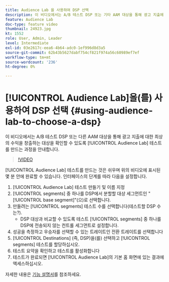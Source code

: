 ```yaml
---
title: Audience Lab 을 사용하여 DSP 선택
description: 이 비디오에서는 A/B 테스트 DSP 또는 기타 AAM 대상을 통해 광고 지출에 대한 최상의 수익을 얻을 수 있는 대상을 확인할 수 있도록 대상 랩 테스트를 만드는 과정을 안내합니다.
feature: Audience Lab
doc-type: feature video
thumbnail: 24923.jpg
kt: 1552
role: User, Admin, Leader
level: Intermediate
exl-id: 03e2617c-eea6-4b64-adc0-1ef996d8d3a5
source-git-commit: 62b43b5627dabf754cf821f974a56c60989ef7ef
workflow-type: tm+mt
source-wordcount: '236'
ht-degree: 0%

---
```


# [!UICONTROL Audience Lab]을(를) 사용하여 DSP 선택 {#using-audience-lab-to-choose-a-dsp}

이 비디오에서는 A/B 테스트 DSP 또는 다른 AAM 대상을 통해 광고 지출에 대한 최상의 수익을 창출하는 대상을 확인할 수 있도록 [!UICONTROL Audience Lab] 테스트를 만드는 과정을 안내합니다.

>[!VIDEO](https://video.tv.adobe.com/v/24923/?quality=12)

[!UICONTROL Audience Lab] 테스트를 만드는 것은 쉬우며 위의 비디오에 표시된 몇 분 안에 완료할 수 있습니다. 인터페이스의 단계를 따라 다음을 설정합니다.

1. [!UICONTROL Audience Lab] 테스트 만들기 및 이름 지정
1. [!UICONTROL segments] 중 하나를 DSP에서 분할할 대상 세그먼트인 &quot;[!UICONTROL base segment]&quot;(으)로 선택합니다.
1. 만들려는 [!UICONTROL segments] 테스트 수를 선택합니다(테스트할 DSP 수는?).
   * DSP 대상과 비교할 수 있도록 테스트 [!UICONTROL segments] 중 하나를 DSP에 전송되지 않는 컨트롤 세그먼트로 설정합니다.
1. 성공을 측정하고 우승자를 선택할 수 있는 트레이트인 전환 트레이트를 선택합니다
1. [!UICONTROL Destinations] (즉, DSP)을(를) 선택하고 [!UICONTROL segments] 테스트를 할당하십시오.
1. 테스트 요약을 확인하고 테스트를 활성화합니다
1. 테스트가 완료되면 [!UICONTROL Audience Lab]의 기본 홈 화면에 있는 결과에 액세스하십시오.

자세한 내용은 [기능 설명서](https://experienceleague.adobe.com/docs/audience-manager/user-guide/features/audience-lab/audience-lab.html?lang=ko)를 참조하세요.

